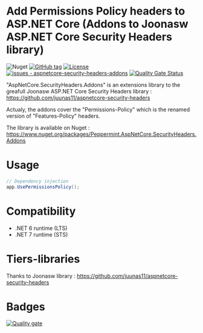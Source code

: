 

# Add Permissions Policy headers to ASP.NET Core (Addons to Joonasw ASP.NET Core Security Headers library)
 ![Nuget](https://img.shields.io/nuget/v/Peppermint.AspNetCore.SecurityHeaders.Addons)
[![GitHub tag](https://img.shields.io/github/tag/alexandrejulien/aspnetcore-security-headers-addons?include_prereleases=&sort=semver&color=blue)](https://github.com/alexandrejulien/aspnetcore-security-headers-addons/releases/)
[![License](https://img.shields.io/badge/License-MIT-blue)](#license)
[![issues - aspnetcore-security-headers-addons](https://img.shields.io/github/issues/alexandrejulien/aspnetcore-security-headers-addons)](https://github.com/alexandrejulien/aspnetcore-security-headers-addons/issues)
[![Quality Gate Status](https://sonarcloud.io/api/project_badges/measure?project=alexandrejulien_aspnetcore-security-headers-addons&metric=alert_status)](https://sonarcloud.io/summary/new_code?id=alexandrejulien_aspnetcore-security-headers-addons)

"AspNetCore.SecurityHeaders.Addons" is an extensions library to the greafull Joonasw ASP.NET Core Security Headers library :
https://github.com/juunas11/aspnetcore-security-headers

Actualy, the addons cover the "Permissions-Policy" which is the renamed version of "Features-Policy" headers.

The library is available on Nuget : https://www.nuget.org/packages/Peppermint.AspNetCore.SecurityHeaders.Addons

# Usage

```csharp
// Dependency injection
app.UsePermissionsPolicy();
```

# Compatibility

- .NET 6 runtime (LTS)
- .NET 7 runtime (STS)

# Tiers-libraries

Thanks to Joonasw library : https://github.com/juunas11/aspnetcore-security-headers

# Badges

[![Quality gate](https://sonarcloud.io/api/project_badges/quality_gate?project=alexandrejulien_aspnetcore-security-headers-addons)](https://sonarcloud.io/summary/new_code?id=alexandrejulien_aspnetcore-security-headers-addons)
